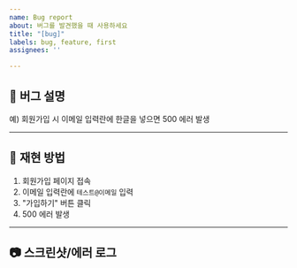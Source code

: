 ```yaml
---
name: Bug report
about: 버그를 발견했을 때 사용하세요
title: "[bug]"
labels: bug, feature, first
assignees: ''

---
```


## 🐛 버그 설명
<!-- 어떤 문제가 발생했는지 명확하게 적어주세요 -->
예) 회원가입 시 이메일 입력란에 한글을 넣으면 500 에러 발생

---

## 🔄 재현 방법
<!-- 문제를 재현할 수 있는 단계별 설명 -->
1. 회원가입 페이지 접속
2. 이메일 입력란에 `테스트@이메일` 입력
3. "가입하기" 버튼 클릭
4. 500 에러 발생

---

## 📷 스크린샷/에러 로그
<!-- 가능하다면 스크린샷이나 콘솔 로그를 첨부 -->
